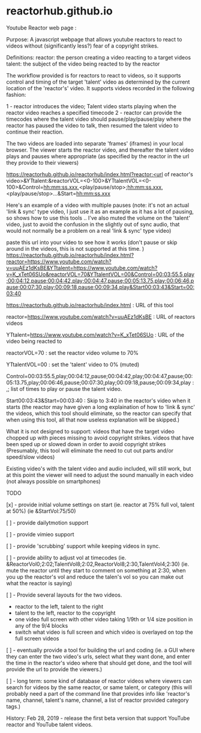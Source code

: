# reactorhub.github.io
Youtube Reactor web page :

Purpose: A javascript webpage that allows youtube reactors to react to videos without (significantly less?) fear of a copyright strikes.

Definitions:
  reactor: the person creating a video reacting to a target videos
  talent: the subject of the video being reacted to by the reactor

The workflow provided is for reactors to react to videos, so it supports control and timing of the target 'talent' video as determined by the current location of the 'reactor's' video. It supports videos recorded in the following fashion:

1 - reactor introduces the video; Talent video starts playing when the reactor video reaches a specified timecode
2 - reactor can provide the timecodes where the talent video should pause/play/pause/play where the reactor has paused the video to talk, then resumed the talent video to continue their reaction.

The two videos are loaded into separate 'frames' (iframes) in your local browser. The viewer starts the reactor video, and thereafter the talent video plays and pauses where appropriate (as specified by the reactor in the url they provide to their viewers)

 https://reactorhub.github.io/reactorhub/index.html?reactor:<url of reactor's video>&YTtalent:<url of the video being reacted to>&reactorVOL=<0-100>&YTtalentVOL=<0-100>&Control=<hh:mm:ss.xxx>,<play/pause/stop>;<hh:mm:ss.xxx>,<play/pause/stop>...&Start=<hh:mm:ss.xxx>

Here's an example of a video with multiple pauses (note: it's not an actual 'link & sync' type video, I just use it as an example as it has a lot of pausing, so shows how to use this tools .. I've also muted the volume on the 'talent' video, just to avoid the confusion in the slightly out of sync audio, that would not normally be a problem on a real 'link & sync' type video)

paste this url into your video to see how it works (don't pause or skip around in the videos, this is not supported at this time. )
 https://reactorhub.github.io/reactorhub/index.html?reactor=https://www.youtube.com/watch?v=uuAEz1dKsBE&YTtalent=https://www.youtube.com/watch?v=K_xTet06SUo&reactorVOL=70&YTtalentVOL=00&Control=00:03:55.5,play;00:04:12,pause;00:04:42,play;00:04:47,pause;00:05:13.75,play;00:06:46,pause;00:07:30,play;00:09:18,pause;00:09:34,play&Start00:03:43&Start=00:03:40

 https://reactorhub.github.io/reactorhub/index.html : URL of this tool

 reactor=https://www.youtube.com/watch?v=uuAEz1dKsBE : URL of reactors videos

 YTtalent=https://www.youtube.com/watch?v=K_xTet06SUo : URL of the video being reacted to

 reactorVOL=70 : set the reactor video volume to 70%

 YTtalentVOL=00 : set the 'talent' video to 0% (muted)

Control=00:03:55.5,play;00:04:12,pause;00:04:42,play;00:04:47,pause;00:05:13.75,play;00:06:46,pause;00:07:30,play;00:09:18,pause;00:09:34,play  : <time>,<command>; list of times to play or pause the talent video.

Start00:03:43&Start=00:03:40 : Skip to 3:40 in the reactor's video when it starts (the reactor may have given a long explaination of how to 'link & sync' the videos, which this tool should eliminate, so the reactor can specify that when using this tool, all that now useless explanation will be skipped.)

What it is not designed to support:
  videos that have the target video chopped up with pieces missing to avoid copyright strikes.
  videos that have been sped up or slowed down in order to avoid copyright strikes
  (Presumably, this tool will eliminate the need to cut out parts and/or speed/slow videos)

  Existing video's with the talent video and audio included, will still work, but at this point the viewer will need to adjust the sound manually in each video (not always possible on smartphones)


TODO

[x] - provide initial volume settings on start (ie. reactor at 75% full vol, talent at 50%) (ie &StartVol:75/50)

[ ] - provide dailytmotion support

[ ] - provide vimieo support

[ ] - provide 'scrubbing' support while keeping videos in sync.

[ ] - provide ability to adjust vol at timecodes (ie. &ReactorVol0;2:02;TalentVol8;2:02,ReactorVol8;2:30,TalentVol4;2:30) (ie. mute the reactor until they start to comment on something at 2:30, when you up the reactor's vol and reduce the talen's vol so you can make out what the reactor is saying)

[ ] - Provide several layouts for the two videos.
  * reactor to the left, talent to the right
  * talent to the left, reactor to the copyright
  * one video full screen with other video taking 1/9th or 1/4 size position in any of the 9/4 blocks
  * switch what video is full screen and which video is overlayed on top the full screen videos

[ ] - eventually provide a tool for building the url and coding (ie. a GUI where they can enter the two video's urls, select what they want done, and enter the time in the reactor's video where that should get done, and the tool will provide the url to provide the viewers.)

[ ] - long term: some kind of database of reactor videos where viewers can search for videos by the same reactor, or same talent, or category (this will probably need a part of the command line that provides info like 'reactor's name, channel, talent's name, channel, a list of reactor provided category tags.)


History: Feb 28, 2019 - release the first beta version that support YouTube reactor and YouTube talent videos.
